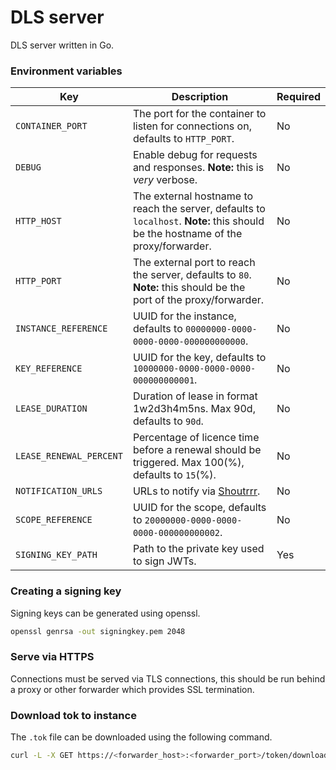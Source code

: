 # DLS server

DLS server written in Go.

### Environment variables

| Key                     | Description                                                                                                                       | Required |
|-------------------------|-----------------------------------------------------------------------------------------------------------------------------------|----------|
| `CONTAINER_PORT`        | The port for the container to listen for connections on, defaults to `HTTP_PORT`.                                                 | No       |
| `DEBUG`                 | Enable debug for requests and responses. **Note:** this is *very* verbose.                                                        | No       |
| `HTTP_HOST`             | The external hostname to reach the server, defaults to `localhost`. **Note:** this should be the hostname of the proxy/forwarder. | No       |
| `HTTP_PORT`             | The external port to reach the server, defaults to `80`. **Note:** this should be the port of the proxy/forwarder.                | No       |
| `INSTANCE_REFERENCE`    | UUID for the instance, defaults to `00000000-0000-0000-0000-000000000000`.                                                        | No       |
| `KEY_REFERENCE`         | UUID for the key, defaults to `10000000-0000-0000-0000-000000000001`.                                                             | No       |
| `LEASE_DURATION`        | Duration of lease in format 1w2d3h4m5ns. Max 90d, defaults to `90d`.                                                              | No       |
| `LEASE_RENEWAL_PERCENT` | Percentage of licence time before a renewal should be triggered. Max 100(%), defaults to `15`(%).                                 | No       |
| `NOTIFICATION_URLS`     | URLs to notify via [Shoutrrr](https://github.com/containrrr/shoutrrr).                                                            | No       |
| `SCOPE_REFERENCE`       | UUID for the scope, defaults to `20000000-0000-0000-0000-000000000002`.                                                           | No       |
| `SIGNING_KEY_PATH`      | Path to the private key used to sign JWTs.                                                                                        | Yes      |

### Creating a signing key

Signing keys can be generated using openssl.

```sh
openssl genrsa -out signingkey.pem 2048 
```

### Serve via HTTPS

Connections must be served via TLS connections, this should be run behind a proxy or other forwarder which provides SSL termination.

### Download tok to instance

The `.tok` file can be downloaded using the following command.

```sh
curl -L -X GET https://<forwarder_host>:<forwarder_port>/token/download -o /etc/nvidia/ClientConfigToken/client_configuration_token_$(date '+%d-%m-%Y-%H-%M-%S').tok
```
